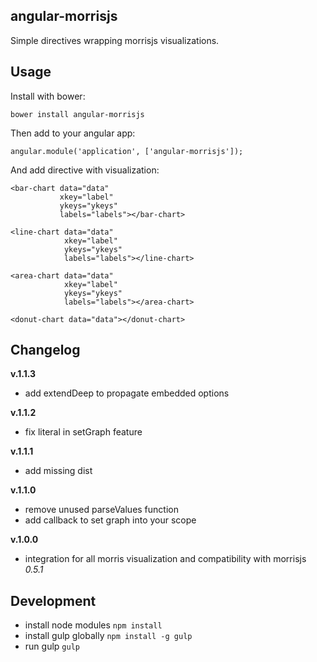 ## angular-morrisjs
Simple directives wrapping morrisjs visualizations.

## Usage
Install with bower:
```
bower install angular-morrisjs
```

Then add to your angular app:
```
angular.module('application', ['angular-morrisjs']);
```

And add directive with visualization:
```
<bar-chart data="data"
           xkey="label"
           ykeys="ykeys"
           labels="labels"></bar-chart>

<line-chart data="data"
            xkey="label"
            ykeys="ykeys"
            labels="labels"></line-chart>

<area-chart data="data"
            xkey="label"
            ykeys="ykeys"
            labels="labels"></area-chart>

<donut-chart data="data"></donut-chart>
```

## Changelog

__v.1.1.3__
- add extendDeep to propagate embedded options

__v.1.1.2__
- fix literal in setGraph feature

__v.1.1.1__
- add missing dist

__v.1.1.0__
- remove unused parseValues function
- add callback to set graph into your scope

__v.1.0.0__
- integration for all morris visualization and compatibility with morrisjs *0.5.1*

## Development
* install node modules ```npm install```
* install gulp globally ```npm install -g gulp```
* run gulp ```gulp```
